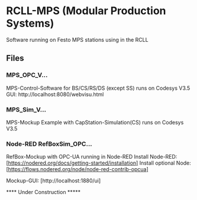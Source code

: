 # RCLL-MPS (Modular Production Systems)
Software running on Festo MPS stations using in the RCLL

## Files

### MPS_OPC_V...
MPS-Control-Software for BS/CS/RS/DS (except SS) runs on Codesys V3.5
GUI: http://localhost:8080/webvisu.html

### MPS_Sim_V...
MPS-Mockup Example with CapStation-Simulation(CS) runs on Codesys V3.5


### Node-RED RefBoxSim_OPC...
RefBox-Mockup with OPC-UA running in Node-RED
Install Node-RED: [https://nodered.org/docs/getting-started/installation]
Install optional Node: [https://flows.nodered.org/node/node-red-contrib-opcua]

Mockup-GUI: [http://localhost:1880/ui]

**** Under Construction *****


